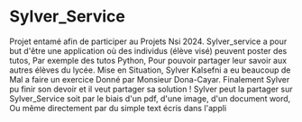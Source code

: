 # Sylver_Service

Projet entamé afin de participer au Projets Nsi 2024. Sylver_service a pour but d'être une application où des individus (élève visé) peuvent poster des tutos, Par exemple des tutos Python, Pour pouvoir partager leur savoir aux autres élèves du lycée.
Mise en Situation, Sylver Kalsefni a eu beaucoup de Mal a faire un exercice Donné par Monsieur Dona-Cayar. Finalement Sylver pu finir son devoir et il veut partager sa solution ! Sylver peut la partager sur Sylver_Service soit par le biais d'un pdf, d'une image, d'un document word, Ou même directement par du simple text écris dans l'appli